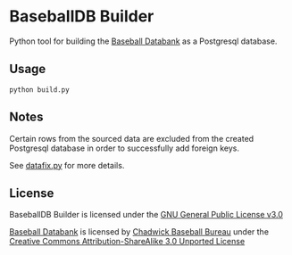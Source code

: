 # BaseballDB Builder
Python tool for building the [Baseball Databank](https://github.com/chadwickbureau/baseballdatabank)
as a Postgresql database.

## Usage
`python build.py`

## Notes
Certain rows from the sourced data are excluded from the created Postgresql database in order to successfully add foreign keys.

See [datafix.py](datafix.py) for more details.

## License
BaseballDB Builder is licensed under the [GNU General Public License v3.0](LICENSE)

[Baseball Databank](https://github.com/chadwickbureau/baseballdatabank) is licensed by
[Chadwick Baseball Bureau](https://www.chadwick-bureau.com) under the
[Creative Commons Attribution-ShareAlike 3.0 Unported License](https://creativecommons.org/licenses/by-sa/3.0/)
